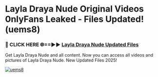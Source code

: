 # Layla Draya Nude Original Videos 0nlyFans Leaked - Files Updated! (uems8)

<h3>🔴 CLICK HERE 🌐==►► <a href="https://tinyurl.com/y5r63du9" rel="nofollow">Layla Draya Nude Updated Files</a></h3>

Get Layla Draya Nude and all content. Now you can access all videos and pictures of Layla Draya Nude. New Updated Files 2025!

[![uems8](https://i.imgur.com/UVo9nyh.gif)](https://tinyurl.com/y5r63du9)